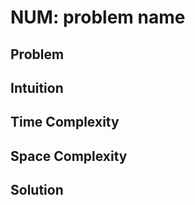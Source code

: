 # NUM: problem name

## Problem



## Intuition



## Time Complexity



## Space Complexity



## Solution

